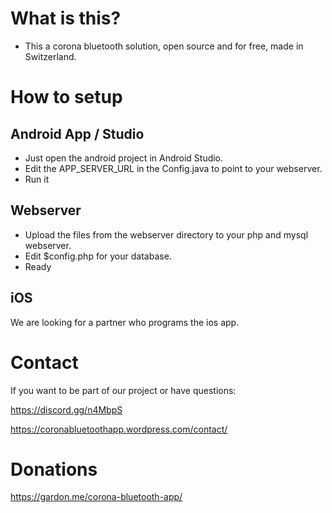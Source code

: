 # What is this?
- This a corona bluetooth solution, open source and for free, made in Switzerland.

# How to setup

## Android App / Studio
- Just open the android project in Android Studio.
- Edit the APP_SERVER_URL in the Config.java to point to your webserver.
- Run it

## Webserver
- Upload the files from the webserver directory to your php and mysql webserver.
- Edit $config.php for your database.
- Ready

## iOS
We are looking for a partner who programs the ios app.

# Contact
If you want to be part of our project or have questions:

https://discord.gg/n4MbpS

https://coronabluetoothapp.wordpress.com/contact/

# Donations
https://gardon.me/corona-bluetooth-app/

